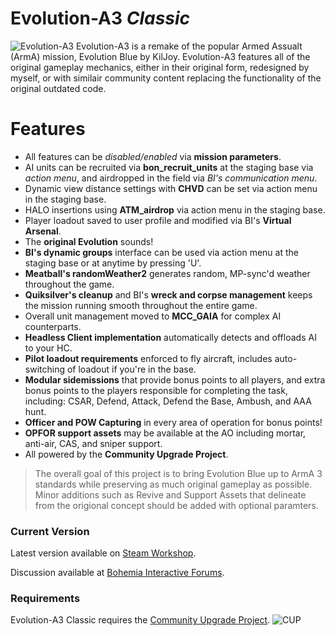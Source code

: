 # Evolution-A3 *Classic*
![Evolution-A3](https://cloud.githubusercontent.com/assets/8865327/7921364/f944fe48-0872-11e5-8b42-c73af9b3b615.jpg "Evolution-A3")
Evolution-A3 is a remake of the popular Armed Assualt (ArmA) mission, Evolution Blue by KilJoy.
Evolution-A3 features all of the original gameplay mechanics, either in their original form, redesigned by myself, or with similair community content replacing the functionality of the original outdated code. 

# Features

  - All features can be *disabled/enabled* via **mission parameters**.
  - AI units can be recruited via **bon_recruit_units** at the staging base via *action menu*, and airdropped in the field via *BI's communication menu*.
  - Dynamic view distance settings with **CHVD** can be set via action menu in the staging base.
  - HALO insertions using **ATM_airdrop** via action menu in the staging base.
  - Player loadout saved to user profile and modified via BI's **Virtual Arsenal**.
  - The **original Evolution** sounds!
  - **BI's dynamic groups** interface can be used via action menu at the staging base or at anytime by pressing 'U'.
  - **Meatball's randomWeather2** generates random, MP-sync'd weather throughout the game.
  - **Quiksilver's cleanup** and BI's **wreck and corpse management** keeps the mission running smooth throughout the entire game.
  - Overall unit management moved to **MCC_GAIA** for complex AI counterparts.
  - **Headless Client implementation** automatically detects and offloads AI to your HC.
  - **Pilot loadout requirements** enforced to fly aircraft, includes auto-switching of loadout if you're in the base.
  - **Modular sidemissions** that provide bonus points to all players, and extra bonus points to the players responsible for completing the task, including: CSAR, Defend, Attack, Defend the Base, Ambush, and AAA hunt.
  - **Officer and POW Capturing** in every area of operation for bonus points!
  - **OPFOR support assets** may be available at the AO including mortar, anti-air, CAS, and sniper support.
  - All powered by the **Community Upgrade Project**.


> The overall goal of this project is to bring Evolution Blue up to ArmA 3 standards while preserving as much original gameplay as possible. Minor additions such as Revive and Support Assets that delineate from the origional concept should be added with optional paramters.


### Current Version

Latest version available on [Steam Workshop](http://steamcommunity.com/sharedfiles/filedetails/?id=441868055).

Discussion available at [Bohemia Interactive Forums](http://forums.bistudio.com/showthread.php?191210-(Co30)-Evolution-A3).


### Requirements

Evolution-A3 Classic requires the [Community Upgrade Project](https://steamcommunity.com/workshop/filedetails/?id=583575232).
![CUP](http://images.akamai.steamusercontent.com/ugc/355021463469540173/635B16F9F148CF9B8D615E2BE536B1A19F0E0E92/ "CUP")
